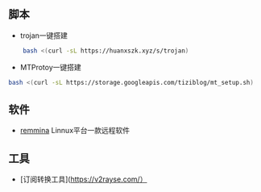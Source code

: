## 脚本
* trojan一键搭建
```bash
    bash <(curl -sL https://huanxszk.xyz/s/trojan)
```
* MTProtoy一键搭建
```bash
bash <(curl -sL https://storage.googleapis.com/tiziblog/mt_setup.sh)
```
## 软件

* [remmina](https://remmina.org/) Linnux平台一款远程软件

## 工具

* [订阅转换工具](https://v2rayse.com/）

